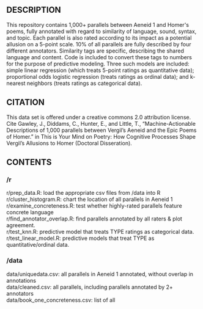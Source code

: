 ## DESCRIPTION
This repository contains 1,000+ parallels between Aeneid 1 and Homer's poems, fully annotated with regard to similarity of language, sound, syntax, and topic. Each parallel is also rated according to its impact as a potential allusion on a 5-point scale. 10% of all parallels are fully described by four different annotators. Similarity tags are specific, describing the shared language and content. Code is included to convert these tags to numbers for the purpose of predictive modeling. Three such models are included: simple linear regression (which treats 5-point ratings as quantitative data); proportional odds logistic regression (treats ratings as ordinal data); and k-nearest neighbors (treats ratings as categorical data).

## CITATION
This data set is offered under a creative commons 2.0 attribution license. Cite Gawley, J., Diddams, C., Hunter, E., and Little, T., “Machine-Actionable Descriptions of 1,000 parallels between Vergil’s Aeneid and the Epic Poems of Homer.” in This is Your Mind on Poetry: How Cognitive Processes Shape Vergil’s Allusions to Homer (Doctoral Disseration). 

## CONTENTS
### /r
r/prep\_data.R: load the appropriate csv files from /data into R  
r/cluster\_histogram.R: chart the location of all parallels in Aeneid 1  
r/examine\_concreteness.R: test whether highly-rated parallels feature concrete language  
r/find\_annotator\_overlap.R: find parallels annotated by all raters & plot agreement.  
r/test\_knn.R: predictive model that treats TYPE ratings as categorical data.  
r/test\_linear\_model.R: predictive models that treat TYPE as quantitative/ordinal data.  

### /data
data/uniquedata.csv: all parallels in Aeneid 1 annotated, without overlap in annotations  
data/cleaned.csv: all parallels, including parallels annotated by 2+ annotators  
data/book\_one\_concreteness.csv: list of all   